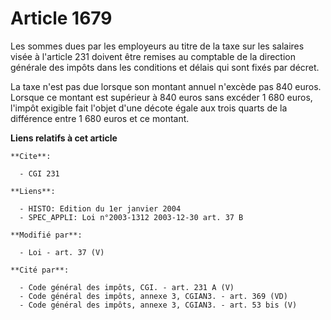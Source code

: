 # Article 1679

Les sommes dues par les employeurs au titre de la taxe sur les salaires visée à l'article 231 doivent être remises au
comptable de la direction générale des impôts dans les conditions et délais qui sont fixés par décret.

La taxe n'est pas due lorsque son montant annuel n'excède pas 840 euros. Lorsque ce montant est supérieur à 840 euros sans
excéder 1 680 euros, l'impôt exigible fait l'objet d'une décote égale aux trois quarts de la différence entre 1 680 euros et
ce montant.

**Liens relatifs à cet article**

	**Cite**:

	  - CGI 231

	**Liens**:

	  - HISTO: Edition du 1er janvier 2004
	  - SPEC_APPLI: Loi n°2003-1312 2003-12-30 art. 37 B

	**Modifié par**:

	  - Loi - art. 37 (V)

	**Cité par**:

	  - Code général des impôts, CGI. - art. 231 A (V)
	  - Code général des impôts, annexe 3, CGIAN3. - art. 369 (VD)
	  - Code général des impôts, annexe 3, CGIAN3. - art. 53 bis (V)
